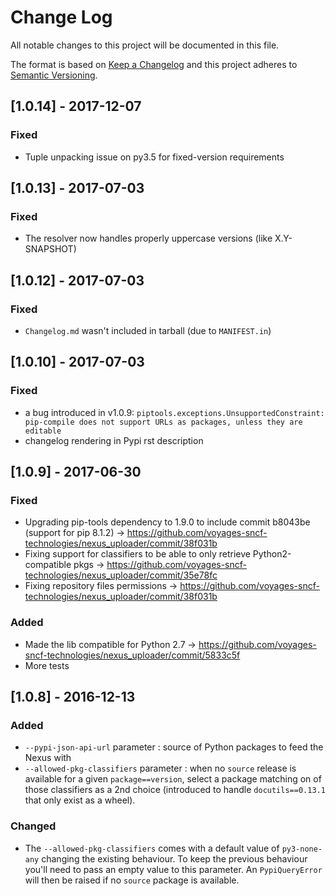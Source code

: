 # Change Log
All notable changes to this project will be documented in this file.

The format is based on [Keep a Changelog](http://keepachangelog.com/)
and this project adheres to [Semantic Versioning](http://semver.org/).

## [1.0.14] - 2017-12-07
### Fixed
- Tuple unpacking issue on py3.5 for fixed-version requirements

## [1.0.13] - 2017-07-03
### Fixed
- The resolver now handles properly uppercase versions (like X.Y-SNAPSHOT)

## [1.0.12] - 2017-07-03
### Fixed
- `Changelog.md` wasn't included in tarball (due to `MANIFEST.in`)

## [1.0.10] - 2017-07-03
### Fixed
- a bug introduced in v1.0.9: `piptools.exceptions.UnsupportedConstraint: pip-compile does not support URLs as packages, unless they are editable`
- changelog rendering in Pypi rst description

## [1.0.9] - 2017-06-30
### Fixed
- Upgrading pip-tools dependency to 1.9.0 to include commit b8043be (support for pip 8.1.2) -> https://github.com/voyages-sncf-technologies/nexus_uploader/commit/38f031b
- Fixing support for classifiers to be able to only retrieve Python2-compatible pkgs -> https://github.com/voyages-sncf-technologies/nexus_uploader/commit/35e78fc
- Fixing repository files permissions -> https://github.com/voyages-sncf-technologies/nexus_uploader/commit/38f031b

### Added
- Made the lib compatible for Python 2.7 -> https://github.com/voyages-sncf-technologies/nexus_uploader/commit/5833c5f
- More tests

## [1.0.8] - 2016-12-13
### Added
- `--pypi-json-api-url` parameter : source of Python packages to feed the Nexus with
- `--allowed-pkg-classifiers` parameter : when no `source` release is available for a given `package==version`,
  select a package matching on of those classifiers as a 2nd choice
  (introduced to handle `docutils==0.13.1` that only exist as a wheel).

### Changed
- The `--allowed-pkg-classifiers` comes with a default value of `py3-none-any` changing the existing behaviour.
  To keep the previous behaviour you'll need to pass an empty value to this parameter.
  An `PypiQueryError` will then be raised if no `source` package is available.
